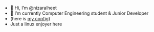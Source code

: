 - 👋 Hi, I’m @nizaralheet
- 🌱 I’m currently Computer Engineering student & Junior Developer 
- (here is [my config](https://github.com/nizaralheet/.config))
- Just a linux enjoyer here 

